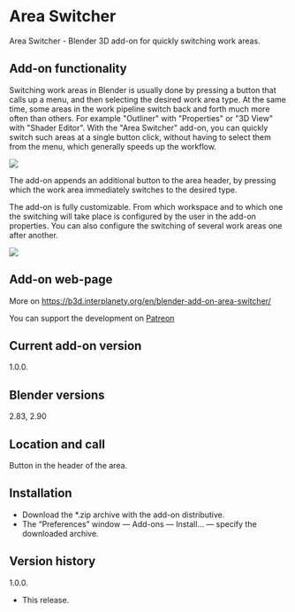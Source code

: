 # Area Switcher
Area Switcher - Blender 3D add-on for quickly switching work areas.

Add-on functionality
-
Switching work areas in Blender is usually done by pressing a button that calls up a menu, and then selecting the desired work area type. At the same time, some areas in the work pipeline switch back and forth much more often than others. For example "Outliner" with "Properties" or "3D View" with "Shader Editor". With the "Area Switcher" add-on, you can quickly switch such areas at a single button click, without having to select them from the menu, which generally speeds up the workflow.

<img src="https://b3d.interplanety.org/wp-content/upload_content/2020/09/preview_02_1200x600-560x280.jpg"><p>

The add-on appends an additional button to the area header, by pressing which the work area immediately switches to the desired type.

The add-on is fully customizable. From which workspace and to which one the switching will take place is configured by the user in the add-on properties. You can also configure the switching of several work areas one after another.

<img src="https://b3d.interplanety.org/wp-content/upload_content/2020/09/preview_01_1200x600-560x280.jpg"><p>

Add-on web-page
-
More on https://b3d.interplanety.org/en/blender-add-on-area-switcher/

You can support the development on <a href="https://www.patreon.com/interplanety">Patreon</a>

Current add-on version
-
1.0.0.

Blender versions
-
2.83, 2.90

Location and call
-
Button in the header of the area.

Installation
-
- Download the *.zip archive with the add-on distributive.
- The “Preferences” window — Add-ons — Install… — specify the downloaded archive.

Version history
-
1.0.0.
- This release.
